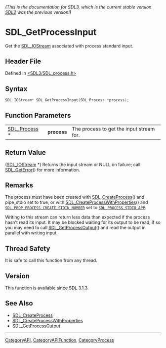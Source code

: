 ###### (This is the documentation for SDL3, which is the current stable version. [SDL2](https://wiki.libsdl.org/SDL2/) was the previous version!)
# SDL_GetProcessInput

Get the [SDL_IOStream](SDL_IOStream) associated with process standard input.

## Header File

Defined in [<SDL3/SDL_process.h>](https://github.com/libsdl-org/SDL/blob/main/include/SDL3/SDL_process.h)

## Syntax

```c
SDL_IOStream* SDL_GetProcessInput(SDL_Process *process);
```

## Function Parameters

|                              |             |                                          |
| ---------------------------- | ----------- | ---------------------------------------- |
| [SDL_Process](SDL_Process) * | **process** | The process to get the input stream for. |

## Return Value

([SDL_IOStream](SDL_IOStream) *) Returns the input stream or NULL on
failure; call [SDL_GetError](SDL_GetError)() for more information.

## Remarks

The process must have been created with
[SDL_CreateProcess](SDL_CreateProcess)() and pipe_stdio set to true, or
with [SDL_CreateProcessWithProperties](SDL_CreateProcessWithProperties)()
and
[`SDL_PROP_PROCESS_CREATE_STDIN_NUMBER`](SDL_PROP_PROCESS_CREATE_STDIN_NUMBER)
set to [`SDL_PROCESS_STDIO_APP`](SDL_PROCESS_STDIO_APP).

Writing to this stream can return less data than expected if the process
hasn't read its input. It may be blocked waiting for its output to be read,
if so you may need to call [SDL_GetProcessOutput](SDL_GetProcessOutput)()
and read the output in parallel with writing input.

## Thread Safety

It is safe to call this function from any thread.

## Version

This function is available since SDL 3.1.3.

## See Also

- [SDL_CreateProcess](SDL_CreateProcess)
- [SDL_CreateProcessWithProperties](SDL_CreateProcessWithProperties)
- [SDL_GetProcessOutput](SDL_GetProcessOutput)

----
[CategoryAPI](CategoryAPI), [CategoryAPIFunction](CategoryAPIFunction), [CategoryProcess](CategoryProcess)

